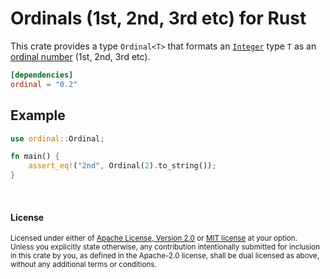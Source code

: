 Ordinals (1st, 2nd, 3rd etc) for Rust
=====================================

This crate provides a type `Ordinal<T>` that formats an [`Integer`] type `T` as
an [ordinal number] (1st, 2nd, 3rd etc).

[`Integer`]: https://docs.rs/num-integer/0.1/num_integer/trait.Integer.html
[ordinal number]: https://en.wikipedia.org/wiki/Ordinal_number_%28linguistics%29

```toml
[dependencies]
ordinal = "0.2"
```

## Example

```rust
use ordinal::Ordinal;

fn main() {
    assert_eq!("2nd", Ordinal(2).to_string());
}
```

<br>

#### License

<sup>
Licensed under either of <a href="LICENSE-APACHE">Apache License, Version
2.0</a> or <a href="LICENSE-MIT">MIT license</a> at your option.
</sup>

<br>

<sub>
Unless you explicitly state otherwise, any contribution intentionally submitted
for inclusion in this crate by you, as defined in the Apache-2.0 license, shall
be dual licensed as above, without any additional terms or conditions.
</sub>
